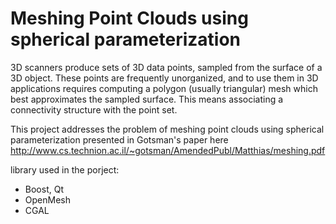 Meshing Point Clouds using spherical parameterization
=====================================================
3D scanners produce sets of 3D data points, sampled  from  the  surface  of  a  3D  object.  These  points are  frequently  unorganized,  and  to  use  them  in  3D  applications  requires  computing  a  polygon  (usually  triangular) mesh  which  best  approximates  the  sampled  surface.  This means associating a connectivity structure with the point set.

This project addresses the problem of meshing point clouds using spherical parameterization presented in Gotsman's paper here http://www.cs.technion.ac.il/~gotsman/AmendedPubl/Matthias/meshing.pdf

library used in the porject:
- Boost, Qt
- OpenMesh
- CGAL
